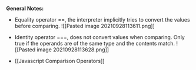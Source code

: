 **General Notes:**
* Equality operator ==, the interpreter implicitly tries to convert the
values before comparing.
![[Pasted image 20210928113611.png]]

* Identity operator ===, does not convert values when comparing. Only true if the operands are of the same type and the contents match.
![[Pasted image 20210928113628.png]]

* [[Javascript Comparison Operators]]
